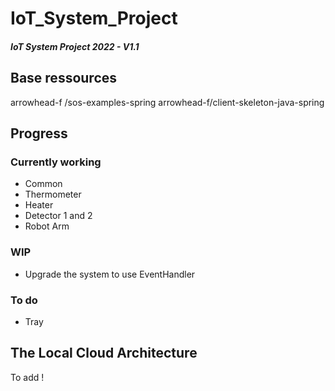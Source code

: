 # IoT_System_Project
##### IoT System Project 2022 - V1.1


## Base ressources 
arrowhead-f /sos-examples-spring
arrowhead-f/client-skeleton-java-spring 

## Progress
### Currently working
- Common
- Thermometer
- Heater
- Detector 1 and 2
- Robot Arm
  
 ### WIP
- Upgrade the system to use EventHandler

### To do  
- Tray

## The Local Cloud Architecture 
To add !
